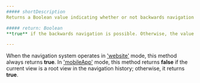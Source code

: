 ```yaml
---
##### shortDescription
Returns a Boolean value indicating whether or not backwards navigation is currently possible.

##### return: Boolean
**true** if the backwards navigation is possible. Otherwise, the value is **false**.

---
```

When the navigation system operates in ['website'](/Documentation/17_2/Guide/SPA_Framework/Navigation_and_Routing/#Navigation_in_Web_Apps) mode, this method always returns **true**. In ['mobileApp'](/Documentation/17_2/Guide/SPA_Framework/Navigation_and_Routing/#Navigation_in_Mobile_Apps) mode, this method returns **false** if the current view is a root view in the navigation history; otherwise, it returns **true**.